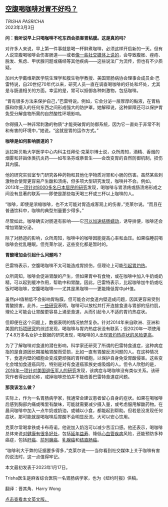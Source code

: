 <!--1677830823000-->
[空腹喝咖啡对胃不好吗？](https://cn.nytimes.com/health/20230303/coffee-empty-stomach/)
------

<address>TRISHA PASRICHA</address><time pudate="2023-03-03 04:02:13" datetime="2023-03-03 04:02:13">2023年3月3日</time><section><p><b>问：我听说早上只喝咖啡不吃东西会损害胃粘膜。这是真的吗?</b></p><p>对许多人来说，早上第一件事就是喝一杯鲜煮咖啡，必须这样开启新的一天。但有人说空腹喝咖啡会伤害肠道——或者<a rel="noopener noreferrer" target="_blank" href="https://www.tiktok.com/@kalemekourtnutrition/video/7157795954400283947?is_from_webapp=v1&item_id=7157795954400283947" title="Link: https://www.tiktok.com/@kalemekourtnutrition/video/7157795954400283947?is_from_webapp=v1&item_id=7157795954400283947">像一些社交媒体上说的</a>，会导致腹胀、痤疮、脱发、焦虑、甲状腺问题或痛经等其他疾病——这些说法广为流传，但也有不少质疑。</p><p>加州大学戴维斯医学院生理学和膜生物学教授、美国胃肠病协会理事会成员金·巴雷特说，自20世纪70年代以来，研究人员一直在调查喝咖啡的好处和坏处，尤其是与肠道相关的方面。幸运的是，胃可以抵御各种刺激物，包括咖啡。</p><p>“胃有很多方法来保护自己，”巴雷特说。例如，它会分泌一层厚厚的黏液，在胃粘膜和你摄入的任何东西之间形成强大的防护罩。她解释说，这种屏障还可以保护胃免受分解食物所需的自然酸性环境影响。</p><p>你得摄入一种非常刺激的物质“才能突破胃的防御系统，因为它一直处于非常不利和有害的环境中，”她说。“这就是胃的运作方式。”</p><p><b>咖啡是如何影响肠道的？</b></p><p>达拉斯贝勒大学医学中心内科主任拜伦·克莱尔博士说，众所周知，酒精、香烟的烟雾和非甾体类抗炎药——如布洛芬或萘普生——会改变胃的自然防御机制，损伤其内膜。</p><p>他的研究实验室专门研究各种药物和其他化学物质对胃和小肠的伤害。虽然某些刺激物会使胃更容易产生酸和溃疡，但多项大型研究发现，咖啡并不会。例如，2013年<a rel="noopener noreferrer" target="_blank" href="https://pubmed.ncbi.nlm.nih.gov/23776588/" title="Link: https://pubmed.ncbi.nlm.nih.gov/23776588/">一项针对8000多名日本居民的研究</a>发现，喝咖啡与胃溃疡或肠溃疡形成之间没有显著的联系——即使是那些每天喝三杯或三杯以上咖啡的人。</p><p>“咖啡，即使是浓缩咖啡，也不太可能对胃造成客观上的伤害，”克莱尔说。“而且在普通饮料中，咖啡的典型剂量要少得多。”</p><p>尽管如此，咖啡确实对肠道有影响——它<a href="https://www.nytimes.com/2021/11/30/well/eat/why-does-coffee-make-you-poop.html">可以加速结肠蠕动</a>，诱导排便，咖啡还会增加胃酸分泌。</p><p>除了对肠道的影响，众所周知，咖啡中的咖啡因能提高心率和血压。如果临睡前喝咖啡会扰乱睡眠。但克莱尔说，这些变化都是暂时的。</p><p><b>胃酸增加会引起什么问题吗？</b></p><p>巴雷特表示，空腹喝咖啡不太可能造成胃损伤，但理论上可能<a href="https://www.nytimes.com/2021/08/23/well/heartburn-diet-lifestyle.html">引起胃灼热</a>。</p><p>众所周知，咖啡会促进胃酸的产生，但如果胃中有食物，或在咖啡中加入牛奶或奶精，可以起到缓冲作用，帮助中和胃酸。因此，巴雷特表示，比起咖啡加牛奶或吃饭时喝咖啡，空腹喝咖啡——尤其是黑咖啡——更能降低胃中pH值。</p><p>虽然pH值稍低不会影响胃粘膜，但可能会对食道内壁造成问题，因其更容易受到胃酸损害。此外，<a rel="noopener noreferrer" target="_blank" href="https://www.ncbi.nlm.nih.gov/pmc/articles/PMC8778943/">一些研究</a>表明，咖啡可以放松并打开连接食道与胃部的括约肌，理论上可能会让胃酸更容易上涌至食道，从而引起令人不适的胃灼热症状。</p><p>但即便在这个问题上，数据表明的情况依然复杂。针对2014年来自欧洲、亚洲和美国的<a rel="noopener noreferrer" target="_blank" href="https://pubmed.ncbi.nlm.nih.gov/23795898/">15项研究</a>的综述发现，喝咖啡与胃灼热症状没有联系；但2020年一项使用了4.8万多名女护士数据的研究发现，喝咖啡的人出现<a rel="noopener noreferrer" target="_blank" href="https://pubmed.ncbi.nlm.nih.gov/31786327/">胃灼热症状的风险更高</a>。</p><p>为了了解咖啡对食道的潜在影响，科学家还研究了所谓的巴雷特食道症，这种病症指的是食道因长期接触胃酸而受损，比如一直有胃酸反流问题的人。在这种情况下，食道内壁的细胞会变成更顽强的胃样细胞，以保护自身免受胃酸侵害。这些变化会增加食道癌风险，特别是对有食道癌家族史或吸烟的人。但令人欣慰的是，<a rel="noopener noreferrer" target="_blank" href="https://www.ncbi.nlm.nih.gov/pmc/articles/PMC4837040/">2016年一项针对美国退伍军人的研究</a>发现，该病症与喝咖啡没有类似关系。该研究作者得出结论称，戒掉咖啡恐怕并不能改善巴雷特食道症问题。</p><p><b>那我该怎么做？</b></p><p>实际上，作为一名胃肠病学家，我通常会建议患者留心自身的症状。如果在喝咖啡后感到胸部灼痛或嘴里有酸味，可能就需要减少摄入量，或考虑服用解酸药物。在晨间咖啡中加入一点牛奶或奶油，或辅以小食，都能起到帮助。但若是没发现任何症状，那可能就是喝咖啡后胃酸不会明显反流，大可以安心饮用。</p><p>克莱尔常喝拿铁或卡布奇诺，他说加入奶泡可以减少苦涩口感。他还表示，喝咖啡总体来说<a href="https://www.nytimes.com/2021/06/14/well/eat/coffee-health-benefits.html">对健康有很多好处</a>，包括<a href="https://www.nytimes.com/2018/07/02/well/coffee-drinkers-may-live-longer.html" title="Link: https://www.nytimes.com/2018/07/02/well/coffee-drinkers-may-live-longer.html">延年益寿</a>、降低<a rel="noopener noreferrer" target="_blank" href="https://pubmed.ncbi.nlm.nih.gov/36162818/" title="Link: https://pubmed.ncbi.nlm.nih.gov/36162818/">心血管疾病</a>风险，还能预防多种癌症，包括<a rel="noopener noreferrer" target="_blank" href="https://bmjopen.bmj.com/content/7/5/e013739">肝癌</a>、<a rel="noopener noreferrer" target="_blank" href="https://bmjopen.bmj.com/content/11/2/e038902">前列腺癌</a>、<a rel="noopener noreferrer" target="_blank" href="https://pubmed.ncbi.nlm.nih.gov/25637171/" title="Link: https://pubmed.ncbi.nlm.nih.gov/25637171/">乳腺癌</a>和<a rel="noopener noreferrer" target="_blank" href="https://jamanetwork.com/journals/jamaoncology/fullarticle/2770262">结直肠癌</a>。</p><p>“咖啡利大于弊的证据要多得多，”克莱尔说——当你看到社交媒体上关于咖啡有害的说法时，这一点值得牢记。</p></section><footer><p>本文最初发表于2023年1月17日。</p><p>Trisha医生是麻省综合医院一名胃肠病学家，也为《纽约时报》供稿。</p><p>翻译：晋其角、Harry Wong</p><p><a rel="nofollow" target="_blank" href="https://www.nytimes.com/2023/01/17/well/eat/coffee-empty-stomach.html">点击查看本文英文版。</a></p></footer>
